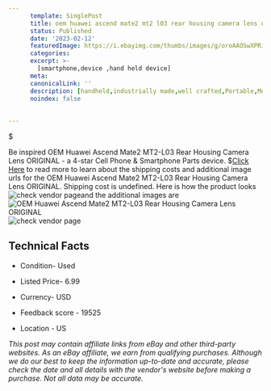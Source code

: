 ```yaml
---
      template: SinglePost
      title: oem huawei ascend mate2 mt2 l03 rear housing camera lens original
      status: Published
      date: '2023-02-12'
      featuredImage: https://i.ebayimg.com/thumbs/images/g/oroAAOSwXPRiYbfS/s-l225.jpg
      categories: 
      excerpt: >-
        [smartphone,device ,hand held device]
      meta:
      canonicalLink: ''
      description: [handheld,industrially made,well crafted,Portable,Mobile,Compact,Convenient,Lightweight,Maneuverable,Man-portable,Miniature,Carriable,Hand-held,Light,Holdable,Transportable,Mobile device,Pocket-sized,On-the-go,Wireless,Cordless,Compact size,Convenient size, smartphone,device ,hand held device]
      noindex: false
      
        
---
```

$

Be inspired OEM Huawei Ascend Mate2 MT2-L03 Rear Housing Camera Lens ORIGINAL - a 4-star Cell Phone & Smartphone Parts device.
$[Click Here](https://www.ebay.com/itm/283731393962?hash=item420fb57daa%3Ag%3AoroAAOSwXPRiYbfS&mkevt=1&mkcid=1&mkrid=711-53200-19255-0&campid=%253CePNCampaignId%253E&customid=%253CreferenceId%253E&toolid=10049) to read more to learn about the shipping costs and additional image urls for the OEM Huawei Ascend Mate2 MT2-L03 Rear Housing Camera Lens ORIGINAL. Shipping cost is undefined. Here is how the product looks ![check vendor page](https://i.ebayimg.com/thumbs/images/g/oroAAOSwXPRiYbfS/s-l225.jpg)and the additional images are![OEM Huawei Ascend Mate2 MT2-L03 Rear Housing Camera Lens ORIGINAL](https://i.ebayimg.com/images/g/oroAAOSwXPRiYbfS/s-l1600.jpg)![check vendor page](https://origin-galleryplus.ebayimg.com/ws/web/283731393962_2_0_1/225x225.jpg,https://origin-galleryplus.ebayimg.com/ws/web/283731393962_3_0_1/225x225.jpg,https://origin-galleryplus.ebayimg.com/ws/web/283731393962_4_0_1/225x225.jpg)



 ## Technical Facts 



     
      

 - Condition- Used 


      

 - Listed Price- 6.99 


      

 - Currency- USD 


      

 - Feedback score - 19525 


      

 - Location - US 


      
      

 *_This post may contain affiliate links from eBay and other third-party websites. As an eBay affiliate, we earn from qualifying purchases. Although we do our best to keep the information up-to-date and accurate, please check the date and all details with the vendor's website before making a purchase. Not all data may be accurate._*






